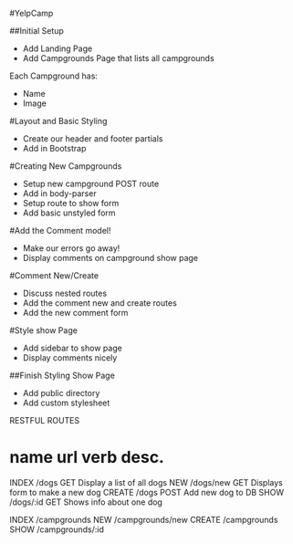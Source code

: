 #YelpCamp

##Initial Setup
* Add Landing Page
* Add Campgrounds Page that lists all campgrounds

Each Campground has:
   * Name
   * Image

#Layout and Basic Styling
* Create our header and footer partials
* Add in Bootstrap

#Creating New Campgrounds
* Setup new campground POST route
* Add in body-parser
* Setup route to show form
* Add basic unstyled form

<!--#Style the campgrounds page-->
<!--* Add a better header/title-->
<!--* Make campgrounds display in a grid-->

<!--#Style the Navbar and Form-->
<!--* Add a navbar to all templates-->
<!--* Style the new campground form-->

<!--#Add Mongoose-->
<!--* Install and configure mongoose-->
<!--* Setup campground model-->
<!--* Use campground model inside of our routes!-->

#Add the Comment model!
* Make our errors go away!
* Display comments on campground show page

#Comment New/Create
* Discuss nested routes
* Add the comment new and create routes
* Add the new comment form

#Style show Page
* Add sidebar to show page
* Display comments nicely


##Finish Styling Show Page
* Add public directory
* Add custom stylesheet



RESTFUL ROUTES

name      url      verb    desc.
===============================================
INDEX   /dogs      GET   Display a list of all dogs
NEW     /dogs/new  GET   Displays form to make a new dog
CREATE  /dogs      POST  Add new dog to DB
SHOW    /dogs/:id  GET   Shows info about one dog

INDEX   /campgrounds
NEW     /campgrounds/new
CREATE  /campgrounds
SHOW    /campgrounds/:id

